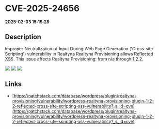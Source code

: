 # CVE-2025-24656

**2025-02-03 15:15:28**

## Description
Improper Neutralization of Input During Web Page Generation ('Cross-site Scripting') vulnerability in Realtyna Realtyna Provisioning allows Reflected XSS. This issue affects Realtyna Provisioning: from n/a through 1.2.2.

![](https://img.shields.io/static/v1?label=Score&message=7.1&color=red)
![](https://img.shields.io/static/v1?label=Severity&message=HIGH&color=red)
![](https://img.shields.io/static/v1?label=CWE&message=XSS&color=green)

## Links
- [https://patchstack.com/database/wordpress/plugin/realtyna-provisioning/vulnerability/wordpress-realtyna-provisioning-plugin-1-2-2-reflected-cross-site-scripting-xss-vulnerability?_s_id=cve](https://patchstack.com/database/wordpress/plugin/realtyna-provisioning/vulnerability/wordpress-realtyna-provisioning-plugin-1-2-2-reflected-cross-site-scripting-xss-vulnerability?_s_id=cve)
